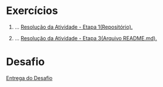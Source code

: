 # Exercícios


1. ...
[Resolução da Atividade - Etapa 1(Repositório).](../../Compass_UOL/)


2. ...
[Resolução da Atividade - Etapa 3(Arquivo README.md).](../../Compass_UOL/README.md)


# Desafio


[Entrega do Desafio](../../Compass_UOL/Sprint%201/Desafio/)
